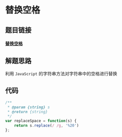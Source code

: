 # 替换空格

## 题目链接

#### [替换空格](https://leetcode.cn/problems/ti-huan-kong-ge-lcof/)

## 解题思路

利用 `JavaScript` 的字符串方法对字符串中的空格进行替换

## 代码

```js
/**
 * @param {string} s
 * @return {string}
 */
var replaceSpace = function(s) {
    return s.replace(/ /g, '%20')
};
```

